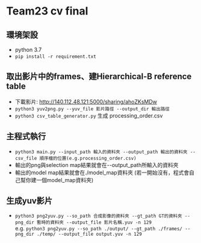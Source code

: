 # Team23 cv final
## 環境架設
* python 3.7
* ```pip install -r requirement.txt```

## 取出影片中的frames、建Hierarchical-B reference table
* 下載影片: http://140.112.48.121:5000/sharing/ahoZKsMDw
* ```python3 yuv2png.py --yuv_file 影片路徑 --output_dir 輸出路徑```
* ```python3 csv_table_generator.py``` 生成 processing_order.csv

## 主程式執行
* ```python3 main.py --input_path 輸入的資料夾 --output_path 輸出的資料夾 --csv_file 順序檔的位置(e.g.processing_order.csv)```
* 輸出的png與selection map結果就會在--output_path所輸入的資料夾
* 輸出的model map結果就會在./model_map資料夾 (若一開始沒有，程式會自己幫你建一個model_map資料夾)

## 生成yuv影片
* ```python3 png2yuv.py --so_path 合成影像的資料夾 --gt_path GT的資料夾 --png_dir 暫時的資料夾 --output_file 影片名稱.yuv -n 129``` \
e.g. ```python3 png2yuv.py --so_path ./output/ --gt_path ./frames/ --png_dir ./temp/ --output_file output.yuv -n 129```